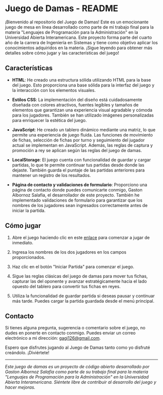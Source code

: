 # Juego de Damas - README

¡Bienvenido al repositorio del Juego de Damas! Este es un emocionante juego de mesa en línea desarrollado como parte de mi trabajo final para la materia "Lenguajes de Programación para la Administración" en la Universidad Abierta Interamericana. Este proyecto forma parte del cuarto año de la carrera de Ingeniería en Sistemas y tiene como objetivo aplicar los conocimientos adquiridos en la materia. ¡Sigue leyendo para obtener más detalles sobre cómo jugar y las características del juego!

## Características

- **HTML**: He creado una estructura sólida utilizando HTML para la base del juego. Esto proporciona una base sólida para la interfaz del juego y la interacción con los elementos visuales.

- **Estilos CSS**: La implementación del diseño está cuidadosamente diseñada con colores atractivos, fuentes legibles y tamaños de elementos que garantizan una experiencia visual agradable y cómoda para los jugadores. También se han utilizado imágenes personalizadas para enriquecer la estética del juego.

- **JavaScript**: He creado un tablero dinámico mediante una matriz, lo que permite una experiencia de juego fluida. Las funciones de movimiento de fichas, selección de fichas por turno y seguimiento del jugador actual se implementan en JavaScript. Además, las reglas de captura y promoción a rey se aplican según las reglas del juego de damas.

- **LocalStorage**: El juego cuenta con funcionalidad de guardar y cargar partidas, lo que te permite continuar tus partidas desde donde las dejaste. También guarda el puntaje de las partidas anteriores para mantener un registro de los resultados.

- **Página de contacto y validaciones de formulario**: Proporciono una página de contacto donde puedes comunicarte conmigo, Gaston Albornoz Salafia, el desarrollador de este proyecto. También he implementado validaciones de formulario para garantizar que los nombres de los jugadores sean ingresados correctamente antes de iniciar la partida.

## Cómo jugar

1. Abre el juego haciendo clic en este [enlace](https://gagi126.github.io/JuegoDeDamasUAI/) para comenzar a jugar de inmediato.

2. Ingresa los nombres de los dos jugadores en los campos proporcionados.

3. Haz clic en el botón "Iniciar Partida" para comenzar el juego.

4. Sigue las reglas clásicas del juego de damas para mover tus fichas, capturar las del oponente y avanzar estratégicamente hacia el lado opuesto del tablero para convertir tus fichas en reyes.

5. Utiliza la funcionalidad de guardar partida si deseas pausar y continuar más tarde. Puedes cargar la partida guardada desde el menú principal.

## Contacto

Si tienes alguna pregunta, sugerencia o comentario sobre el juego, no dudes en ponerte en contacto conmigo. Puedes enviar un correo electrónico a mi dirección: [gagi126@gmail.com](mailto:gagi126@gmail.com).

Espero que disfrutes jugando al Juego de Damas tanto como yo disfruté creándolo. ¡Diviértete!

---

*Este juego de damas es un proyecto de código abierto desarrollado por Gaston Albornoz Salafia como parte de su trabajo final para la materia "Lenguajes de Programación para la Administración" en la Universidad Abierta Interamericana. Siéntete libre de contribuir al desarrollo del juego y hacer mejoras.*
